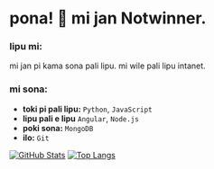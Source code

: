 # pona! 👋 mi jan Notwinner.



### lipu mi:

mi jan pi kama sona pali lipu. mi wile pali lipu intanet.

### mi sona:

* **toki pi pali lipu:** `Python`, `JavaScript`
* **lipu pali e lipu** `Angular`, `Node.js`
* **poki sona:** `MongoDB`
* **ilo:** `Git`

[![GitHub Stats](https://github-readme-stats.vercel.app/api?username=Notwinner0&show_icons=true)](https://github.com/anuraghazra/github-readme-stats)
[![Top Langs](https://github-readme-stats.vercel.app/api/top-langs/?username=Notwinner0&layout=compact)](https://github.com/anuraghazra/github-readme-stats)

<!---
Notwinner0/Notwinner0 is a ✨ special ✨ repository because its `README.md` (this file) appears on your GitHub profile.
You can click the Preview link to take a look at your changes.
--->
